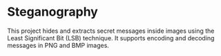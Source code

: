 # Steganography
This project hides and extracts secret messages inside images using the Least Significant Bit (LSB) technique. It supports encoding and decoding messages in PNG and BMP images.
